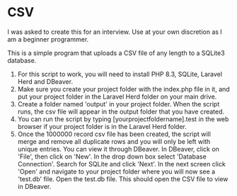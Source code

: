 # CSV
I was asked to create this for an interview. Use at your own discretion as I am a beginner programmer.

This is a simple program that uploads a CSV file of any length to a SQLite3 database.

1. For this script to work, you will need to install PHP 8.3, SQLite, Laravel Herd and DBeaver.
2. Make sure you create your project folder with the index.php file in it, and put your project folder in the Laravel Herd folder on your main drive.
3. Create a folder named 'output' in your project folder. When the script runs, the csv file will appear in the output folder that you have created.
4. You can run the script by typing [yourprojectfoldername].test in the web browser if your project folder is in the Laravel Herd folder.
5. Once the 1000000 record csv file has been created, the script will merge and remove all duplicate rows and you will only be left with unique entries. You can view it through DBeaver. In DBeaver, click on 'File', then click on 'New'. In the drop down box select 'Database Connection'. Search for SQLite and click 'Next'. In the next screen click 'Open' and navigate to your project folder where you will now see a 'test.db' file. Open the test.db file. This should open the CSV file to view in DBeaver. 
